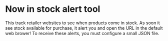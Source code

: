 
Now in stock alert tool
=======================

This track retailer websites to see when products come in stock. As soon it see stock available for purchase, it alert you and open the URL in the default web brower! To receive these alerts, you must configure a small JSON file.
